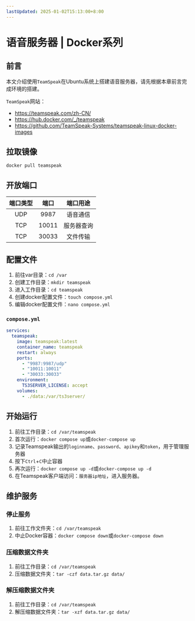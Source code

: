 ```yaml
---
lastUpdated: 2025-01-02T15:13:00+8:00
---
```


# 语音服务器 | Docker系列

## 前言

本文介绍使用```TeamSpeak```在Ubuntu系统上搭建语音服务器，请先根据本章前言完成环境的搭建。

```TeamSpeak```网站：
- <https://teamspeak.com/zh-CN/>
- <https://hub.docker.com/_/teamspeak>
- <https://github.com/TeamSpeak-Systems/teamspeak-linux-docker-images>

## 拉取镜像

```docker pull teamspeak```

## 开放端口

| 端口类型 | 端口  |  端口用途  |
| :------: | :---: | :--------: |
|   UDP    | 9987  |  语音通信  |
|   TCP    | 10011 | 服务器查询 |
|   TCP    | 30033 |  文件传输  |

## 配置文件

1. 前往var目录：```cd /var```
2. 创建工作目录：```mkdir teamspeak```
3. 进入工作目录：```cd teamspeak```
4. 创建docker配置文件：```touch compose.yml```
5. 编辑docker配置文件：```nano compose.yml```

### ```compose.yml```

```yml
services:
  teamspeak:
    image: teamspeak:latest
    container_name: teamspeak
    restart: always
    ports:
      - "9987:9987/udp"
      - "10011:10011"
      - "30033:30033"
    environment:
      TS3SERVER_LICENSE: accept
    volumes:
      - ./data:/var/ts3server/
```

## 开始运行

1. 前往工作目录：```cd /var/teamspeak```
2. 首次运行：```docker compose up```或```docker-compose up```
3. 记录Teamspeak输出的```loginname```、```password```、```apikey```和```token```，用于管理服务器
4. 按下```Ctrl```+```C```中止容器
5. 再次运行：```docker compose up -d```或```docker-compose up -d```
6. 在Teamspeak客户端访问：```服务器ip地址```，进入服务器。

## 维护服务

### 停止服务

1. 前往工作文件夹：```cd /var/teamspeak```
2. 中止Docker容器：```docker compose down```或```docker-compose down```

### 压缩数据文件夹

1. 前往工作目录：```cd /var/teamspeak```
2. 压缩数据文件夹：```tar -czf data.tar.gz data/```

### 解压缩数据文件夹

1. 前往工作目录：```cd /var/teamspeak```
2. 解压缩数据文件夹：```tar -xzf data.tar.gz data/```